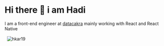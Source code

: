 # Hi there 👋 i am Hadi
I am a front-end engineer at [datacakra](https://datacakra.com/about/) mainly working with React and React Native

<p>&nbsp;
    <img align="center" src="https://github-readme-stats.vercel.app/api?username=hkar19&show_icons=true" alt="hkar19" />
</p>

<!--
**hkar19/hkar19** is a ✨ _special_ ✨ repository because its `README.md` (this file) appears on your GitHub profile.

Here are some ideas to get you started:

- 🔭 I’m currently working on ...
- 🌱 I’m currently learning ...
- 👯 I’m looking to collaborate on ...
- 🤔 I’m looking for help with ...
- 💬 Ask me about ...
- 📫 How to reach me: ...
- 😄 Pronouns: ...
- ⚡ Fun fact: ...
-->
